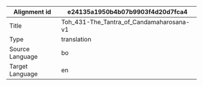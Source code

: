 |Alignment id | e24135a1950b4b07b9903f4d20d7fca4
| --- | --- 
|Title | Toh_431-The_Tantra_of_Candamaharosana-v1 
|Type | translation
|Source Language | bo
|Target Language | en